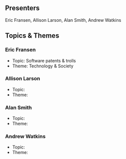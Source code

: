 ## Presenters

Eric Fransen, Allison Larson, Alan Smith, Andrew Watkins

## Topics & Themes

### Eric Fransen

* Topic: Software patents & trolls 
* Theme: Technology & Society

### Allison Larson

* Topic:
* Theme:

### Alan Smith

* Topic:
* Theme:

### Andrew Watkins

* Topic:
* Theme:
